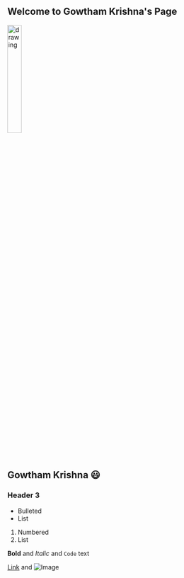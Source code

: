 ## Welcome to Gowtham Krishna's Page
<img src="https://user-images.githubusercontent.com/80963291/120062962-710eaa00-c082-11eb-99cf-6c4668047d80.jpg" alt="drawing" width="25%"/>

## Gowtham Krishna 😃  
### Header 3

- Bulleted
- List

1. Numbered
2. List

**Bold** and _Italic_ and `Code` text

[Link](url) and ![Image](src)
``` 
